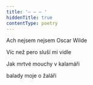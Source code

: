 ```yaml
---
title: '– – – '
hiddenTitle: true
contentType: poetry
---
```


<section>

Ach nejsem nejsem Oscar Wilde

Víc než pero sluší mi vidle

Jak mrtvé mouchy v kalamáři

balady moje o žaláři

</section>
